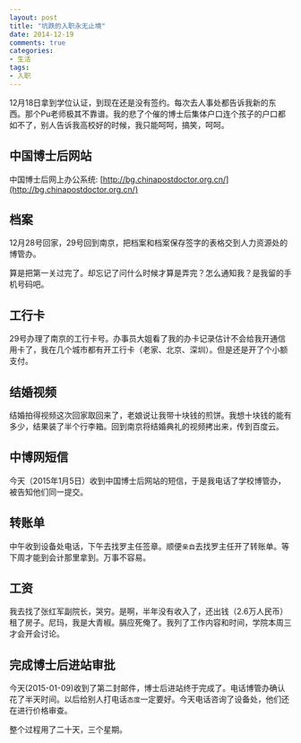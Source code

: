 ```yaml
---
layout: post
title: "坑跌的入职永无止境"
date: 2014-12-19
comments: true
categories:
- 生活
tags:
- 入职
---
```



12月18日拿到学位认证，到现在还是没有签约。每次去人事处都告诉我新的东西。那个Pu老师极其不靠谱。我的悲了个催的博士后集体户口连个孩子的户口都如不了，别人告诉我高校好的时候，我只能呵呵，搞笑，呵呵。

## 中国博士后网站
中国博士后网上办公系统: [http://bg.chinapostdoctor.org.cn/](http://bg.chinapostdoctor.org.cn/)

## 档案
12月28号回家，29号回到南京，把档案和档案保存签字的表格交到人力资源处的博管办。

算是把第一关过完了。却忘记了问什么时候才算是弄完？怎么通知我？是我留的手机号码吧。

## 工行卡
29号办理了南京的工行卡号。办事员大姐看了我的办卡记录估计不会给我开通信用卡了，我在几个城市都有开工行卡（老家、北京、深圳）。但是还是开了个小额支付。

## 结婚视频
结婚拍得视频这次回家取回来了，老娘说让我带十块钱的煎饼。我想十块钱的能有多少，结果装了半个行李箱。回到南京将结婚典礼的视频拷出来，传到百度云。

## 中博网短信
今天（2015年1月5日）收到中国博士后网站的短信，于是我电话了学校博管办，被告知他们同一提交。

## 转账单
中午收到设备处电话，下午去找罗主任签章。顺便`亲自`去找罗主任开了转账单。等下周才能到会计那里拿到。万事不容易。

## 工资
我去找了张红军副院长，哭穷。是啊，半年没有收入了，还出钱（2.6万人民币）租了房子。尼玛，我是大青椒。膈应死俺了。我列了工作内容和时间，学院本周三才会开会讨论。

## 完成博士后进站审批
今天(2015-01-09)收到了第二封邮件，博士后进站终于完成了。电话博管办确认花了半天时间。以后给别人打电话`态度`一定要好。今天电话咨询了设备处，他们还在进行价格审查。

整个过程用了二十天，三个星期。
